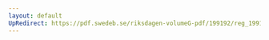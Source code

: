 ```yaml
---
layout: default
UpRedirect: https://pdf.swedeb.se/riksdagen-volumeG-pdf/199192/reg_199192/reg_199192_0323.pdf
---
```


